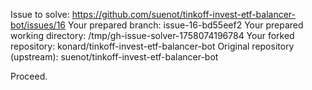 Issue to solve: https://github.com/suenot/tinkoff-invest-etf-balancer-bot/issues/16
Your prepared branch: issue-16-bd55eef2
Your prepared working directory: /tmp/gh-issue-solver-1758074196784
Your forked repository: konard/tinkoff-invest-etf-balancer-bot
Original repository (upstream): suenot/tinkoff-invest-etf-balancer-bot

Proceed.